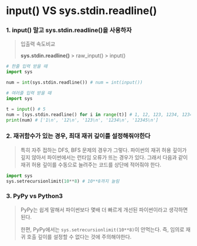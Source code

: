 # input() VS sys.stdin.readline()

### 1. input() 말고 sys.stdin.readline()을 사용하자

> 입출력 속도비교
>
> **sys.stdin.readline()** > raw_input() > input()

```python
# 한줄 입력 받을 때
import sys

num = int(sys.stdin.readline()) # num = int(input())
```



```python
# 여러줄 입력 받을 때
import sys

t = input() # 5
num = [sys.stdin.readline() for i in range(t)] # 1, 12, 123, 1234, 12345
print(num) # ['1\n', '12\n', '123\n', '1234\n', '12345\n']
```



### 2. 재귀함수가 있는 경우, 최대 재귀 깊이를 설정해줘야한다

> 특히 자주 접하는 DFS, BFS 문제의 경우가 그렇다. 파이썬의 재귀 허용 깊이가 깊지 않아서 파이썬에서는 런타임 오류가 뜨는 경우가 있다. 그래서 다음과 같이 재귀 허용 깊이를 수동으로 늘려주는 코드를 상단에 적어줘야 한다.

```python
import sys
sys.setrecursionlimit(10**8) # 10**8까지 늘림
```



### 3. PyPy vs Python3

> PyPy는 쉽게 말해서 파이썬보다 몇배 더 빠르게 개선된 파이썬이라고 생각하면 된다.
>
> 한편, PyPy에서는 `sys.setrecursionlimit(10**8)`이 안먹는다. 즉, 임의로 재귀 호출 깊이를 설정할 수 없다는 것에 주의해야한다.